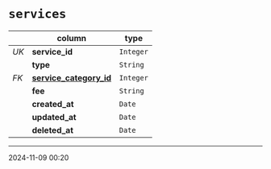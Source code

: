 # `services`

|      | column                                             | type      |
| ---- | -------------------------------------------------- | --------- |
| _UK_ | **service_id**                                     | `Integer` |
|      | **type**                                           | `String`  |
| _FK_ | **[service_category_id](./service_categories.md)** | `Integer` |
|      | **fee**                                            | `String`  |
|      | **created_at**                                     | `Date`    |
|      | **updated_at**                                     | `Date`    |
|      | **deleted_at**                                     | `Date`    |

---

2024-11-09 00:20
